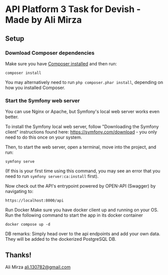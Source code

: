 # API Platform 3 Task for Devish - Made by Ali Mirza


## Setup

### Download Composer dependencies

Make sure you have [Composer installed](https://getcomposer.org/download/)
and then run:

```
composer install
```

You may alternatively need to run `php composer.phar install`, depending
on how you installed Composer.

### Start the Symfony web server

You can use Nginx or Apache, but Symfony's local web server
works even better.

To install the Symfony local web server, follow
"Downloading the Symfony client" instructions found
here: https://symfony.com/download - you only need to do this
once on your system.

Then, to start the web server, open a terminal, move into the
project, and run:

```
symfony serve
```

(If this is your first time using this command, you may see an
error that you need to run `symfony server:ca:install` first).


Now check out the API's entrypoint powered by OPEN-API (Swagger) by navigating to: 
```
https://localhost:8000/api
```
Run Docker
Make sure you have docker client up and running on your OS.
Run the following command to start the app in its docker container

```
docker compose up -d
```
DB remarks:
Simply head over to the api endpoints and add your own data.
They will be added to the dockerized PostgreSQL DB.

## Thanks!

Ali Mirza
ali.130782@gmail.com
